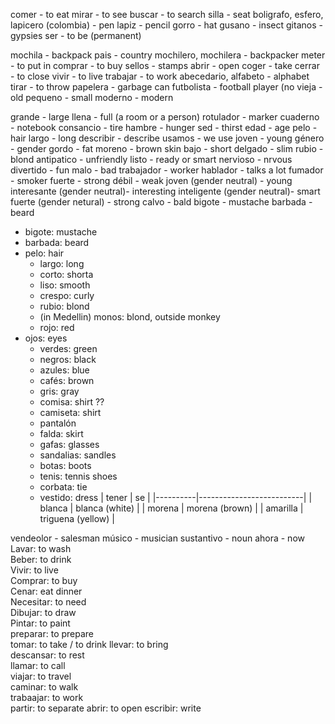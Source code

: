 comer - to eat
mirar  - to see
buscar - to search
silla - seat
boligrafo, esfero, lapicero (colombia) - pen
lapiz - pencil
gorro - hat
gusano - insect
gitanos - gypsies
ser - to be (permanent)

mochila - backpack
pais - country
mochilero, mochilera - backpacker
meter - to put in
comprar - to buy
sellos - stamps
abrir - open
coger - take
cerrar - to close
vivir - to live
trabajar - to work
abecedario, alfabeto - alphabet
tirar - to throw
papelera - garbage can
futbolista - football player (no
vieja - old
pequeno - small
moderno - modern

grande - large
llena - full (a room or a person)
rotulador - marker
cuaderno - notebook
consancio - tire
hambre - hunger
sed - thirst
edad - age
pelo - hair
largo - long
describir - describe
usamos - we use
joven - young
género - gender
gordo - fat
moreno - brown skin
bajo - short
delgado - slim
rubio - blond
antipatico - unfriendly
listo - ready or smart
nervioso - nrvous
divertido - fun
malo - bad
trabajador - worker
hablador - talks a lot
fumador - smoker
fuerte - strong
débil - weak
joven (gender neutral) - young
interesante (gender neutral)- interesting
inteligente (gender neutral)- smart
fuerte (gender netural) - strong
calvo - bald
bigote - mustache
barbada - beard

- bigote: mustache
- barbada: beard
- pelo: hair 
  - largo: long
  - corto: shorta
  - liso: smooth
  - crespo: curly
  - rubio: blond
  - (in Medellin) monos: blond, outside monkey
  - rojo: red
- ojos: eyes
  - verdes: green
  - negros: black
  - azules: blue
  - cafés: brown
  - gris: gray
  - comisa: shirt ??
  - camiseta: shirt
  - pantalón
  - falda: skirt
  - gafas: glasses
  - sandalias: sandles
  - botas: boots 
  - tenis: tennis shoes
  - corbata: tie
  - vestido: dress
| tener    | se                       |
|----------|--------------------------|
| blanca   | blanca (white)           |
| morena   | morena (brown)           |
| amarilla | triguena  (yellow)       |

vendeolor - salesman
músico - musician
sustantivo - noun
ahora - now
Lavar: to wash  
Beber: to drink  
Vivir: to live  
Comprar: to buy  
Cenar: eat dinner  
Necesitar: to need  
Dibujar: to draw  
Pintar: to paint  
preparar: to prepare  
tomar:  to take / to drink
llevar: to bring  
descansar: to rest  
llamar: to call  
viajar:  to travel  
caminar:  to walk  
trabaajar: to work  
partir: to separate
abrir: to open
escribir: write
